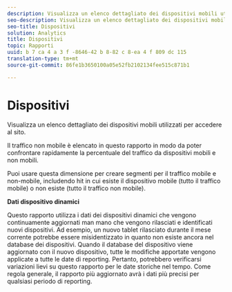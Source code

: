 ```yaml
---
description: Visualizza un elenco dettagliato dei dispositivi mobili utilizzati per accedere al sito.
seo-description: Visualizza un elenco dettagliato dei dispositivi mobili utilizzati per accedere al sito.
seo-title: Dispositivi
solution: Analytics
title: Dispositivi
topic: Rapporti
uuid: b 7 ca 4 a 3 f -8646-42 b 8-82 c 8-ea 4 f 809 dc 115
translation-type: tm+mt
source-git-commit: 86fe1b3650100a05e52fb2102134fee515c871b1

---
```



# Dispositivi

Visualizza un elenco dettagliato dei dispositivi mobili utilizzati per accedere al sito.

Il traffico non mobile è elencato in questo rapporto in modo da poter confrontare rapidamente la percentuale del traffico da dispositivi mobili e non mobili.

Puoi usare questa dimensione per creare segmenti per il traffico mobile e non-mobile, includendo hit in cui esiste il dispositivo mobile (tutto il traffico mobile) o non esiste (tutto il traffico non mobile).

**Dati dispositivo dinamici**

Questo rapporto utilizza i dati dei dispositivi dinamici che vengono continuamente aggiornati man mano che vengono rilasciati e identificati nuovi dispositivi. Ad esempio, un nuovo tablet rilasciato durante il mese corrente potrebbe essere misidentizzato in quanto non esiste ancora nel database dei dispositivi. Quando il database del dispositivo viene aggiornato con il nuovo dispositivo, tutte le modifiche apportate vengono applicate a tutte le date di reporting. Pertanto, potrebbero verificarsi variazioni lievi su questo rapporto per le date storiche nel tempo. Come regola generale, il rapporto più aggiornato avrà i dati più precisi per qualsiasi periodo di reporting.
